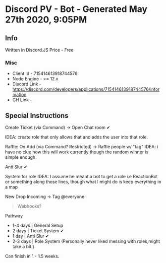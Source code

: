 # Discord PV - Bot - Generated May 27th 2020, 9:05PM

## Info

Written in Discord.JS
Price - Free

### Misc

- Client id - 715414613918744576
- Node Engine - >= 12.x
- Discord Link - https://discord.com/developers/applications/715414613918744576/information
- GH Link -

## Special Instructions

Create Ticket (via Command) -> Open Chat room ✔

IDEA: create role that only allows that and adds the user into that role.

Raffle:
On Add (via Command? Restricted) -> Raffle people w/ "tag"
IDEA: i have no clue how this will work currently though the random winner is simple enough.

Anti Slur ✔

System for role
IDEA: I assume he meant a bot to get a role i.e ReactionBot or something along those lines, though what I might do is keep everything in a map

New Drop Incoming -> Tag @everyone

> Webhooks?

Pathway

- 1-4 days | General Setup
- 2 days | Ticket System ✔
- 1 day | Anti Slur ✔
- 2-3 days | Role System (Personally never liked messing with roles,might take a bit.)

Can finish in 1 - 1.5 weeks.
